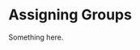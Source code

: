 [title]: # (Assigning Groups)
[tags]: # (XXX)
[priority]: # (6527)
# Assigning Groups
Something here.
